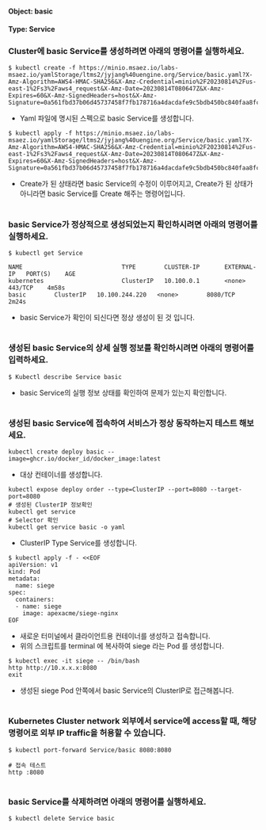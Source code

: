 
#### Object: basic
#### Type: Service

### Cluster에 basic Service를 생성하려면 아래의 명령어를 실행하세요.

```
$ kubectl create -f https://minio.msaez.io/labs-msaez.io/yamlStorage/ltms2/jyjang%40uengine.org/Service/basic.yaml?X-Amz-Algorithm=AWS4-HMAC-SHA256&X-Amz-Credential=minio%2F20230814%2Fus-east-1%2Fs3%2Faws4_request&X-Amz-Date=20230814T080647Z&X-Amz-Expires=60&X-Amz-SignedHeaders=host&X-Amz-Signature=0a561fbd37b06d45737458f7fb178716a4dacdafe9c5bdb450bc840faa8fcace
```
- Yaml 파일에 명시된 스펙으로 basic Service를 생성합니다.  

```
$ kubectl apply -f https://minio.msaez.io/labs-msaez.io/yamlStorage/ltms2/jyjang%40uengine.org/Service/basic.yaml?X-Amz-Algorithm=AWS4-HMAC-SHA256&X-Amz-Credential=minio%2F20230814%2Fus-east-1%2Fs3%2Faws4_request&X-Amz-Date=20230814T080647Z&X-Amz-Expires=60&X-Amz-SignedHeaders=host&X-Amz-Signature=0a561fbd37b06d45737458f7fb178716a4dacdafe9c5bdb450bc840faa8fcace
```
- Create가 된 상태라면 basic Service의 수정이 이루어지고, Create가 된 상태가 아니라면 basic Service를 Create 해주는 명령어입니다.
#

### basic Service가 정상적으로 생성되었는지 확인하시려면 아래의 명령어를 실행하세요.

```
$ kubectl get Service

NAME                            TYPE        CLUSTER-IP       EXTERNAL-IP   PORT(S)    AGE
kubernetes                      ClusterIP   10.100.0.1       <none>        443/TCP    4m58s
basic        ClusterIP   10.100.244.220   <none>        8080/TCP   2m24s

```
- basic Service가 확인이 되신다면 정상 생성이 된 것 입니다.
#

### 생성된 basic Service의 상세 실행 정보를 확인하시려면 아래의 명령어를 입력하세요.

```
$ Kubectl describe Service basic
```
- basic Service의 실행 정보 상태를 확인하여 문제가 있는지 확인합니다.
#

### 생성된 basic Service에 접속하여 서비스가 정상 동작하는지 테스트 해보세요.

```
kubectl create deploy basic --image=ghcr.io/docker_id/docker_image:latest
```
- 대상 컨테이너를 생성합니다.  

```
kubectl expose deploy order --type=ClusterIP --port=8080 --target-port=8080
# 생성된 ClusterIP 정보확인
kubectl get service 
# Selector 확인
kubectl get service basic -o yaml
```
- ClusterIP Type Service를 생성합니다.

```
$ kubectl apply -f - <<EOF
apiVersion: v1
kind: Pod
metadata:
  name: siege
spec:
  containers:
  - name: siege
    image: apexacme/siege-nginx
EOF
```
- 새로운 터미널에서 클라이언트용 컨테이너를 생성하고 접속합니다.
- 위의 스크립트를 terminal 에 복사하여 siege 라는 Pod 를 생성합니다.  

```
$ kubectl exec -it siege -- /bin/bash
http http://10.x.x.x:8080
exit
```
- 생성된 siege Pod 안쪽에서 basic Service의 ClusterIP로 접근해봅니다.
#

### Kubernetes Cluster network 외부에서 service에 access할 때, 해당 명령어로 외부 IP traffic을 허용할 수 있습니다.

```
$ kubectl port-forward Service/basic 8080:8080

# 접속 테스트
http :8080
```
#

### basic Service를 삭제하려면 아래의 명령어를 실행하세요.

```
$ kubectl delete Service basic
```
#

